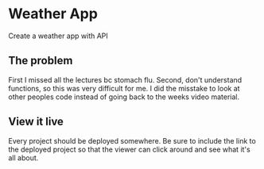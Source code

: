 # Weather App

Create a weather app with API

## The problem

First I missed all the lectures bc stomach flu.
Second, don't understand functions, so this was very difficult for me. I did the misstake to look at other peoples code instead of going back to the weeks video material.

## View it live

Every project should be deployed somewhere. Be sure to include the link to the deployed project so that the viewer can click around and see what it's all about.
